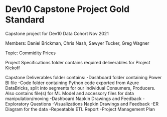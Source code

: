 # Dev10 Capstone Project Gold Standard

Capstone project for Dev10 Data Cohort Nov 2021

Members: Daniel Brickman, Chris Nash, Sawyer Tucker, Greg Wagner

Topic: Commidity Prices

Project Specifications folder contains required deliverables for Project Kickoff

Capstone Deliverables folder contains:
-Dashboard folder containing Power BI file
-Code folder containing Python code exported from Azure DataBricks, split into segments for our individual Consumers, Producers. Also contains file(s) for ML Model and accessory files for data manipulation/moving
-Dashboard Napkin Drawings and Feedback
-Exploratory Questions
-Visualizations Napkin Drawings and Feedback
-ER Diagram for the data
-Repeatable ETL Report
-Project Management Plan
